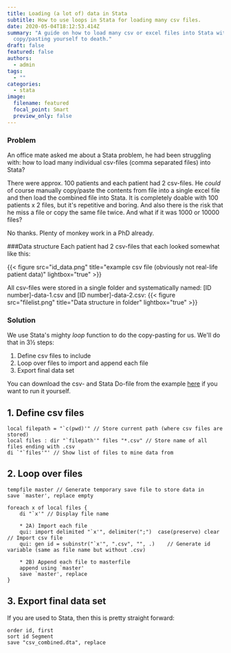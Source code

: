 ```yaml
---
title: Loading (a lot of) data in Stata
subtitle: How to use loops in Stata for loading many csv files.
date: 2020-05-04T18:12:53.414Z
summary: "A guide on how to load many csv or excel files into Stata without
  copy/pasting yourself to death."
draft: false
featured: false
authors:
  - admin
tags:
  - ""
categories:
  - stata
image:
  filename: featured
  focal_point: Smart
  preview_only: false
---
```

### Problem
An office mate asked me about a Stata problem, he had been struggling with: how to load many individual csv-files (comma separated files) into Stata?

There were approx. 100 patients and each patient had 2 csv-files. He _could_ of course manually copy/paste the contents from file into a single excel file and then load the combined file into Stata. It is completely doable with 100 patients x 2 files, but it's repetitive and boring. And also there is the risk that he miss a file or copy the same file twice. And what if it was 1000 or 10000 files?

No thanks. Plenty of monkey work in a PhD already.

###Data structure
Each patient had 2 csv-files that each looked somewhat like this:

{{< figure src="id_data.png" title="example csv file (obviously not real-life patient data)" lightbox="true" >}}

All csv-files were stored in a single folder and systematically named: [ID number]-data-1.csv and [ID number]-data-2.csv:
{{< figure src="filelist.png" title="Data structure in folder" lightbox="true" >}}


### Solution
We use Stata's mighty _loop_ function to do the copy-pasting for us. We'll do that in 3½ steps:
1. Define csv files to include
2. Loop over files to import and append each file
3. Export final data set

You can download the csv- and Stata Do-file from the example [here](https://github.com/andreasebbehoj/ebbehoej.dk/tree/master/content/post/loading-a-lot-of-data-in-stata/Example) if you want to run it yourself.


## 1. Define csv files
```
local filepath = "`c(pwd)'" // Store current path (where csv files are stored)
local files : dir "`filepath'" files "*.csv" // Store name of all files ending with .csv
di `"`files'"' // Show list of files to mine data from

```

## 2. Loop over files
```
tempfile master // Generate temporary save file to store data in
save `master', replace empty

foreach x of local files {
    di "`x'" // Display file name

	* 2A) Import each file
	qui: import delimited "`x'", delimiter(";")  case(preserve) clear // Import csv file
	qui: gen id = subinstr("`x'", ".csv", "", .)	// Generate id variable (same as file name but without .csv)

	* 2B) Append each file to masterfile
	append using `master'
	save `master', replace
}
```

## 3. Export final data set
If you are used to Stata, then this is pretty straight forward:
```
order id, first
sort id Segment
save "csv_combined.dta", replace
```
